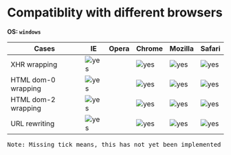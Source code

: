 Compatiblity with different browsers
===================================
**OS: `windows`**<br>


 Cases               | IE   | Opera | Chrome | Mozilla | Safari 
 ------------------  | ---- | ----- | ------ | ------- | ------ 
 XHR wrapping        | ![yes](http://cistoner.org/blog/minhaz/wp-content/uploads/2014/06/tick.png)     |       |     ![yes](http://cistoner.org/blog/minhaz/wp-content/uploads/2014/06/tick.png)   |    ![yes](http://cistoner.org/blog/minhaz/wp-content/uploads/2014/06/tick.png)     | ![yes](http://cistoner.org/blog/minhaz/wp-content/uploads/2014/06/tick.png)
 HTML dom-0 wrapping |   ![yes](http://cistoner.org/blog/minhaz/wp-content/uploads/2014/06/tick.png)   |       |    ![yes](http://cistoner.org/blog/minhaz/wp-content/uploads/2014/06/tick.png)    |     ![yes](http://cistoner.org/blog/minhaz/wp-content/uploads/2014/06/tick.png)    | ![yes](http://cistoner.org/blog/minhaz/wp-content/uploads/2014/06/tick.png)
 HTML dom-2 wrapping |   ![yes](http://cistoner.org/blog/minhaz/wp-content/uploads/2014/06/tick.png)    |       |   ![yes](http://cistoner.org/blog/minhaz/wp-content/uploads/2014/06/tick.png)     |      ![yes](http://cistoner.org/blog/minhaz/wp-content/uploads/2014/06/tick.png)   | ![yes](http://cistoner.org/blog/minhaz/wp-content/uploads/2014/06/tick.png) 
 URL rewriting       |   ![yes](http://cistoner.org/blog/minhaz/wp-content/uploads/2014/06/tick.png)   |       |     ![yes](http://cistoner.org/blog/minhaz/wp-content/uploads/2014/06/tick.png)   |    ![yes](http://cistoner.org/blog/minhaz/wp-content/uploads/2014/06/tick.png)     |![yes](http://cistoner.org/blog/minhaz/wp-content/uploads/2014/06/tick.png)

<pre>Note: Missing tick means, this has not yet been implemented or tested</pre>


